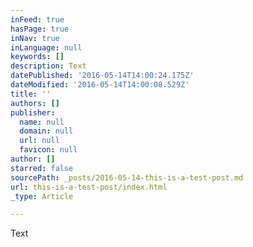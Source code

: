 ```yaml
---
inFeed: true
hasPage: true
inNav: true
inLanguage: null
keywords: []
description: Text
datePublished: '2016-05-14T14:00:24.175Z'
dateModified: '2016-05-14T14:00:08.529Z'
title: ''
authors: []
publisher:
  name: null
  domain: null
  url: null
  favicon: null
author: []
starred: false
sourcePath: _posts/2016-05-14-this-is-a-test-post.md
url: this-is-a-test-post/index.html
_type: Article

---
```

Text